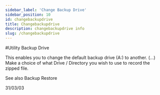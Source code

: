 ```yaml
---
sidebar_label: 'Change Backup Drive'
sidebar_position: 10
id: changebackupdrive
title: Changebackupdrive
description: changebackupdrive info
slug: /changebackupdrive
---
```


#Utility Backup Drive

This enables you to change the default backup drive (A:) to another.
(...)
Make a choice of what Drive / Directory you wish to use to record the zipped file.

See also Backup Restore




31/03/03